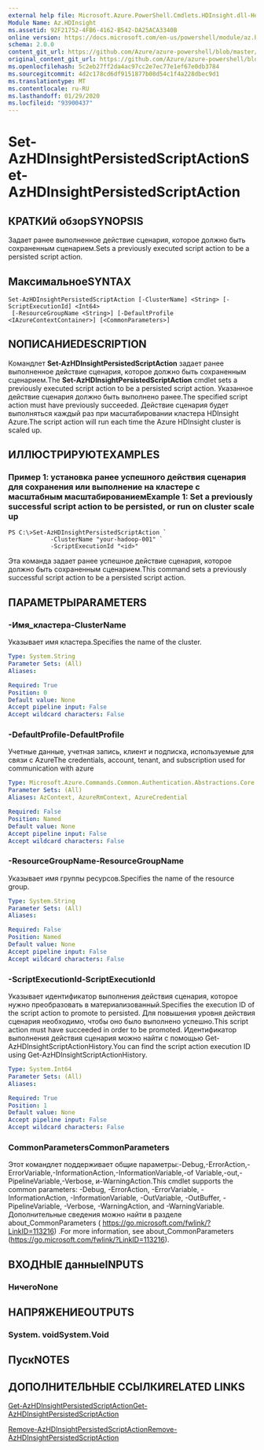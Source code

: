 ```yaml
---
external help file: Microsoft.Azure.PowerShell.Cmdlets.HDInsight.dll-Help.xml
Module Name: Az.HDInsight
ms.assetid: 92F21752-4FB6-4162-B542-DA25ACA3340B
online version: https://docs.microsoft.com/en-us/powershell/module/az.hdinsight/set-azhdinsightpersistedscriptaction
schema: 2.0.0
content_git_url: https://github.com/Azure/azure-powershell/blob/master/src/HDInsight/HDInsight/help/Set-AzHDInsightPersistedScriptAction.md
original_content_git_url: https://github.com/Azure/azure-powershell/blob/master/src/HDInsight/HDInsight/help/Set-AzHDInsightPersistedScriptAction.md
ms.openlocfilehash: 5c2eb27ff2da4ac97cc2e7ec77e1ef67e0db3784
ms.sourcegitcommit: 4d2c178cd6df9151877b08d54c1f4a228dbec9d1
ms.translationtype: MT
ms.contentlocale: ru-RU
ms.lasthandoff: 01/29/2020
ms.locfileid: "93900437"
---
```

# <span data-ttu-id="b9af8-101">Set-AzHDInsightPersistedScriptAction</span><span class="sxs-lookup"><span data-stu-id="b9af8-101">Set-AzHDInsightPersistedScriptAction</span></span>

## <span data-ttu-id="b9af8-102">КРАТКИй обзор</span><span class="sxs-lookup"><span data-stu-id="b9af8-102">SYNOPSIS</span></span>
<span data-ttu-id="b9af8-103">Задает ранее выполненное действие сценария, которое должно быть сохраненным сценарием.</span><span class="sxs-lookup"><span data-stu-id="b9af8-103">Sets a previously executed script action to be a persisted script action.</span></span>

## <span data-ttu-id="b9af8-104">Максимальное</span><span class="sxs-lookup"><span data-stu-id="b9af8-104">SYNTAX</span></span>

```
Set-AzHDInsightPersistedScriptAction [-ClusterName] <String> [-ScriptExecutionId] <Int64>
 [-ResourceGroupName <String>] [-DefaultProfile <IAzureContextContainer>] [<CommonParameters>]
```

## <span data-ttu-id="b9af8-105">NОПИСАНИЕ</span><span class="sxs-lookup"><span data-stu-id="b9af8-105">DESCRIPTION</span></span>
<span data-ttu-id="b9af8-106">Командлет **Set-AzHDInsightPersistedScriptAction** задает ранее выполненное действие сценария, которое должно быть сохраненным сценарием.</span><span class="sxs-lookup"><span data-stu-id="b9af8-106">The **Set-AzHDInsightPersistedScriptAction** cmdlet sets a previously executed script action to be a persisted script action.</span></span>
<span data-ttu-id="b9af8-107">Указанное действие сценария должно быть выполнено ранее.</span><span class="sxs-lookup"><span data-stu-id="b9af8-107">The specified script action must have previously succeeded.</span></span>
<span data-ttu-id="b9af8-108">Действие сценария будет выполняться каждый раз при масштабировании кластера HDInsight Azure.</span><span class="sxs-lookup"><span data-stu-id="b9af8-108">The script action will run each time the Azure HDInsight cluster is scaled up.</span></span>

## <span data-ttu-id="b9af8-109">ИЛЛЮСТРИРУЮТ</span><span class="sxs-lookup"><span data-stu-id="b9af8-109">EXAMPLES</span></span>

### <span data-ttu-id="b9af8-110">Пример 1: установка ранее успешного действия сценария для сохранения или выполнение на кластере с масштабным масштабированием</span><span class="sxs-lookup"><span data-stu-id="b9af8-110">Example 1: Set a previously successful script action to be persisted, or run on cluster scale up</span></span>
```
PS C:\>Set-AzHDInsightPersistedScriptAction `
            -ClusterName "your-hadoop-001" `
            -ScriptExecutionId "<id>"
```

<span data-ttu-id="b9af8-111">Эта команда задает ранее успешное действие сценария, которое должно быть сохраненным сценарием.</span><span class="sxs-lookup"><span data-stu-id="b9af8-111">This command sets a previously successful script action to be a persisted script action.</span></span>

## <span data-ttu-id="b9af8-112">ПАРАМЕТРЫ</span><span class="sxs-lookup"><span data-stu-id="b9af8-112">PARAMETERS</span></span>

### <span data-ttu-id="b9af8-113">-Имя_кластера</span><span class="sxs-lookup"><span data-stu-id="b9af8-113">-ClusterName</span></span>
<span data-ttu-id="b9af8-114">Указывает имя кластера.</span><span class="sxs-lookup"><span data-stu-id="b9af8-114">Specifies the name of the cluster.</span></span>

```yaml
Type: System.String
Parameter Sets: (All)
Aliases:

Required: True
Position: 0
Default value: None
Accept pipeline input: False
Accept wildcard characters: False
```

### <span data-ttu-id="b9af8-115">-DefaultProfile</span><span class="sxs-lookup"><span data-stu-id="b9af8-115">-DefaultProfile</span></span>
<span data-ttu-id="b9af8-116">Учетные данные, учетная запись, клиент и подписка, используемые для связи с Azure</span><span class="sxs-lookup"><span data-stu-id="b9af8-116">The credentials, account, tenant, and subscription used for communication with azure</span></span>

```yaml
Type: Microsoft.Azure.Commands.Common.Authentication.Abstractions.Core.IAzureContextContainer
Parameter Sets: (All)
Aliases: AzContext, AzureRmContext, AzureCredential

Required: False
Position: Named
Default value: None
Accept pipeline input: False
Accept wildcard characters: False
```

### <span data-ttu-id="b9af8-117">-ResourceGroupName</span><span class="sxs-lookup"><span data-stu-id="b9af8-117">-ResourceGroupName</span></span>
<span data-ttu-id="b9af8-118">Указывает имя группы ресурсов.</span><span class="sxs-lookup"><span data-stu-id="b9af8-118">Specifies the name of the resource group.</span></span>

```yaml
Type: System.String
Parameter Sets: (All)
Aliases:

Required: False
Position: Named
Default value: None
Accept pipeline input: False
Accept wildcard characters: False
```

### <span data-ttu-id="b9af8-119">-ScriptExecutionId</span><span class="sxs-lookup"><span data-stu-id="b9af8-119">-ScriptExecutionId</span></span>
<span data-ttu-id="b9af8-120">Указывает идентификатор выполнения действия сценария, которое нужно преобразовать в материализованный.</span><span class="sxs-lookup"><span data-stu-id="b9af8-120">Specifies the execution ID of the script action to promote to persisted.</span></span>
<span data-ttu-id="b9af8-121">Для повышения уровня действия сценария необходимо, чтобы оно было выполнено успешно.</span><span class="sxs-lookup"><span data-stu-id="b9af8-121">This script action must have succeeded in order to be promoted.</span></span>
<span data-ttu-id="b9af8-122">Идентификатор выполнения действия сценария можно найти с помощью Get-AzHDInsightScriptActionHistory.</span><span class="sxs-lookup"><span data-stu-id="b9af8-122">You can find the script action execution ID using Get-AzHDInsightScriptActionHistory.</span></span>

```yaml
Type: System.Int64
Parameter Sets: (All)
Aliases:

Required: True
Position: 1
Default value: None
Accept pipeline input: False
Accept wildcard characters: False
```

### <span data-ttu-id="b9af8-123">CommonParameters</span><span class="sxs-lookup"><span data-stu-id="b9af8-123">CommonParameters</span></span>
<span data-ttu-id="b9af8-124">Этот командлет поддерживает общие параметры:-Debug,-ErrorAction,-ErrorVariable,-InformationAction,-InformationVariable,-of Variable,-out,-PipelineVariable,-Verbose, и-WarningAction.</span><span class="sxs-lookup"><span data-stu-id="b9af8-124">This cmdlet supports the common parameters: -Debug, -ErrorAction, -ErrorVariable, -InformationAction, -InformationVariable, -OutVariable, -OutBuffer, -PipelineVariable, -Verbose, -WarningAction, and -WarningVariable.</span></span> <span data-ttu-id="b9af8-125">Дополнительные сведения можно найти в разделе about_CommonParameters ( https://go.microsoft.com/fwlink/?LinkID=113216) .</span><span class="sxs-lookup"><span data-stu-id="b9af8-125">For more information, see about_CommonParameters (https://go.microsoft.com/fwlink/?LinkID=113216).</span></span>

## <span data-ttu-id="b9af8-126">ВХОДНЫЕ данные</span><span class="sxs-lookup"><span data-stu-id="b9af8-126">INPUTS</span></span>

### <span data-ttu-id="b9af8-127">Ничего</span><span class="sxs-lookup"><span data-stu-id="b9af8-127">None</span></span>

## <span data-ttu-id="b9af8-128">НАПРЯЖЕНИЕ</span><span class="sxs-lookup"><span data-stu-id="b9af8-128">OUTPUTS</span></span>

### <span data-ttu-id="b9af8-129">System. void</span><span class="sxs-lookup"><span data-stu-id="b9af8-129">System.Void</span></span>

## <span data-ttu-id="b9af8-130">Пуск</span><span class="sxs-lookup"><span data-stu-id="b9af8-130">NOTES</span></span>

## <span data-ttu-id="b9af8-131">ДОПОЛНИТЕЛЬНЫЕ ССЫЛКИ</span><span class="sxs-lookup"><span data-stu-id="b9af8-131">RELATED LINKS</span></span>

[<span data-ttu-id="b9af8-132">Get-AzHDInsightPersistedScriptAction</span><span class="sxs-lookup"><span data-stu-id="b9af8-132">Get-AzHDInsightPersistedScriptAction</span></span>](./Get-AzHDInsightPersistedScriptAction.md)

[<span data-ttu-id="b9af8-133">Remove-AzHDInsightPersistedScriptAction</span><span class="sxs-lookup"><span data-stu-id="b9af8-133">Remove-AzHDInsightPersistedScriptAction</span></span>](./Remove-AzHDInsightPersistedScriptAction.md)


